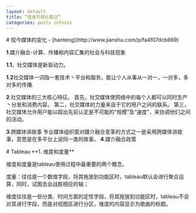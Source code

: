 ```yaml
---
layout: default 
title: “信息可视化笔记” 
categories: posts infovis
---
```


<div>
# 现今媒体的变化
- [hanteng](http://www.jianshu.com/p/fa4f07dcb669)

**1**.媒介融合-计算、传播和内容汇集的社会与科技现象

**1.1**，社交媒体是新驱动力。

**1.2**社交媒体一词指一套技术丶平台和服务，能让个人从事从一对一，一对多，多对多的传播.

**2**.社交媒体的三大核心特征。
首先，社交媒体使网络中的每个人都可以同时生产丶分发和消费内容。
第二，社交媒体的力量来自于它的用户之间的联系。
第三，社交媒体允许用户能以超出先前认定是不可能的“规模”及“速度”，来协调他们之间的活动。

**3**.跨媒体讲故事
专业媒体组织面对媒介融合变革的方式之一是采用跨媒体讲故事，意思是在多平台上说同一类的故事。
**4**.媒介融合政策
</div>
<div>
# Tableau
**1. 维度和度量**
 
维度和度量是tableau使用过程中最重要的两个概念。

度量：往往是一个数值字段，将其拖放到功能区时，tableau默认会进行聚合运算，同时，试图去会战胜相应的轴；

维度往往是一些分类、时间方面的定性字段，将其拖放到功能区时，tableau不会对其进行字段，而是对视图区进行分区，维度的内容显示为歌曲的标题。
</div>

